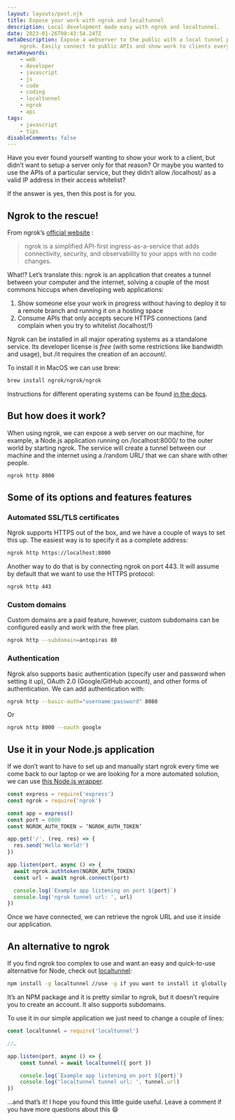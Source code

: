 ```yaml
---
layout: layouts/post.njk
title: Expose your work with ngrok and localtunnel
description: Local development made easy with ngrok and localtunnel.
date: 2023-01-26T08:43:54.247Z
metaDescription: Expose a webserver to the public with a local tunnel powered by
    ngrok. Easily connect to public APIs and show work to clients everywhere.
metaKeywords:
    - web
    - developer
    - javascript
    - js
    - code
    - coding
    - localtunnel
    - ngrok
    - api
tags:
    - javascript
    - tips
disableComments: false
---
```


Have you ever found yourself wanting to show your work to a client, but didn’t want to setup a server only for that reason? Or maybe you wanted to use the APIs of a particular service, but they didn’t allow /localhost/ as a valid IP address in their access whitelist?

If the answer is yes, then this post is for you.

## Ngrok to the rescue!

From ngrok’s [official website](https://ngrok.com) :

> ngrok is a simplified API-first ingress-as-a-service that adds connectivity, security, and observability to your apps with no code changes.

What!? Let’s translate this: ngrok is an application that creates a tunnel between your computer and the internet, solving a couple of the most commons hiccups when developing web applications:

1. Show someone else your work in progress without having to deploy it to a remote branch and running it on a hosting space
2. Consume APIs that only accepts secure HTTPS connections (and complain when you try to whitelist /localhost/!)

Ngrok can be installed in all major operating systems as a standalone service. Its developer license is _free_ (with some restrictions like bandwidth and usage), but /it requires the creation of an account/.

To install it in MacOS we can use brew:

```bash
brew install ngrok/ngrok/ngrok
```

Instructions for different operating systems can be found [in the docs](https://ngrok.com/docs/getting-started).

## But how does it work?

When using ngrok, we can expose a web server on our machine, for example, a Node.js application running on /localhost:8000/ to the outer world by starting ngrok. The service will create a tunnel between our machine and the internet using a /random URL/ that we can share with other people.

```bash
ngrok http 8000
```

## Some of its options and features features

### Automated SSL/TLS certificates

Ngrok supports HTTPS out of the box, and we have a couple of ways to set this up.
The easiest way is to specify it as a complete address:

```bash
ngrok http https://localhost:8000
```

Another way to do that is by connecting ngrok on port 443. It will assume by default that we want to use the HTTPS protocol:

```bash
ngrok http 443
```

### Custom domains

Custom domains are a paid feature, however, custom subdomains can be configured easily and work with the free plan.

```bash
ngrok http --subdomain=antopiras 80
```

### Authentication

Ngrok also supports basic authentication (specify user and password when setting it up), OAuth 2.0 (Google/GitHub account), and other forms of authentication.
We can add authentication with:

```bash
ngrok http --basic-auth="username:password" 8080
```

Or

```bash
ngrok http 8000 --oauth google
```

## Use it in your Node.js application

If we don’t want to have to set up and manually start ngrok every time we come back to our laptop or we are looking for a more automated solution, we can use [this Node.js wrapper](https://github.com/bubenshchykov/ngrok).

```javascript
const express = require('express')
const ngrok = require('ngrok')

const app = express()
const port = 8000
const NGROK_AUTH_TOKEN = ‘NGROK_AUTH_TOKEN’

app.get('/', (req, res) => {
  res.send('Hello World!')
})

app.listen(port, async () => {
  await ngrok.authtoken(NGROK_AUTH_TOKEN)
  const url = await ngrok.connect(port)

  console.log(`Example app listening on port ${port}`)
  console.log('ngrok tunnel url: ', url)
})
```

Once we have connected, we can retrieve the ngrok URL and use it inside our application.

## An alternative to ngrok

If you find ngrok too complex to use and want an easy and quick-to-use alternative for Node, check out [localtunnel](https://theboroer.github.io/localtunnel-www/):

```bash
npm install -g localtunnel //use -g if you want to install it globally on your machine
```

It’s an NPM package and it is pretty similar to ngrok, but it doesn’t require you to create an account. It also supports subdomains.

To use it in our simple application we just need to change a couple of lines:

```javascript
const localtunnel = require('localtunnel')

//…

app.listen(port, async () => {
    const tunnel = await localtunnel({ port })

    console.log(`Example app listening on port ${port}`)
    console.log('localtunnel tunnel url: ', tunnel.url)
})
```

…and that’s it! I hope you found this little guide useful. Leave a comment if you have more questions about this 😄
